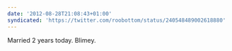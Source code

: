 ```yaml
---
date: '2012-08-28T21:08:43+01:00'
syndicated: 'https://twitter.com/roobottom/status/240548489002618880'
---
```

Married 2 years today. Blimey.
